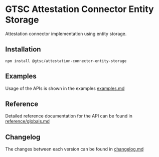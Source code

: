 # GTSC Attestation Connector Entity Storage

Attestation connector implementation using entity storage.

## Installation

```shell
npm install @gtsc/attestation-connector-entity-storage
```

## Examples

Usage of the APIs is shown in the examples [examples.md](examples.md)

## Reference

Detailed reference documentation for the API can be found in [reference/globals.md](reference/globals.md)

## Changelog

The changes between each version can be found in [changelog.md](changelog.md)
